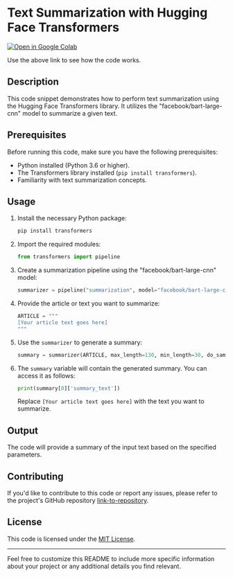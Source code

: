 
# Text Summarization with Hugging Face Transformers

[![Open in Google Colab](https://colab.research.google.com/assets/colab-badge.svg)](https://colab.research.google.com/drive/120nwST4xFwt3Xxj2eoBjQEtcyUY3i1Vd?authuser=1#scrollTo=LZAYq5aktHJR)

Use the above link to see how the code works.

## Description

This code snippet demonstrates how to perform text summarization using the Hugging Face Transformers library. It utilizes the "facebook/bart-large-cnn" model to summarize a given text.

## Prerequisites

Before running this code, make sure you have the following prerequisites:

- Python installed (Python 3.6 or higher).
- The Transformers library installed (`pip install transformers`).
- Familiarity with text summarization concepts.

## Usage

1. Install the necessary Python package:

   ```bash
   pip install transformers
   ```

2. Import the required modules:

   ```python
   from transformers import pipeline
   ```

3. Create a summarization pipeline using the "facebook/bart-large-cnn" model:

   ```python
   summarizer = pipeline("summarization", model="facebook/bart-large-cnn")
   ```

4. Provide the article or text you want to summarize:

   ```python
   ARTICLE = """
   [Your article text goes here]
   """
   ```

5. Use the `summarizer` to generate a summary:

   ```python
   summary = summarizer(ARTICLE, max_length=130, min_length=30, do_sample=False)
   ```

6. The `summary` variable will contain the generated summary. You can access it as follows:

   ```python
   print(summary[0]['summary_text'])
   ```

   Replace `[Your article text goes here]` with the text you want to summarize.

## Output

The code will provide a summary of the input text based on the specified parameters.

## Contributing

If you'd like to contribute to this code or report any issues, please refer to the project's GitHub repository [link-to-repository](https://github.com/your-repo-link).

## License

This code is licensed under the [MIT License](LICENSE.txt).

---

Feel free to customize this README to include more specific information about your project or any additional details you find relevant.
